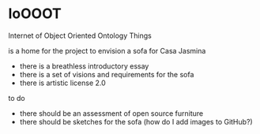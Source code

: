 # IoOOOT
Internet of Object Oriented Ontology Things

is a home for the project to envision a sofa for Casa Jasmina
  * there is a breathless introductory essay
  * there is a set of visions and requirements for the sofa
  * there is artistic license 2.0

to do
  * there should be an assessment of open source furniture
  * there should be sketches for the sofa (how do I add images to GitHub?)
